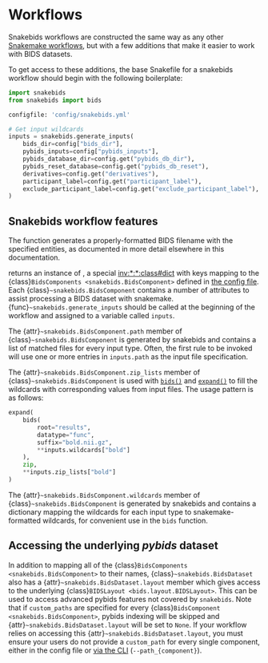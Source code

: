 Workflows
=========

Snakebids workflows are constructed the same way as any other [Snakemake workflows](inv:snakemake#snakefiles/rules), but with a few additions that make it easier to work with BIDS datasets.

To get access to these additions, the base Snakefile for a snakebids workflow should begin with the following boilerplate:

```python
import snakebids
from snakebids import bids

configfile: 'config/snakebids.yml'

# Get input wildcards
inputs = snakebids.generate_inputs(
    bids_dir=config["bids_dir"],
    pybids_inputs=config["pybids_inputs"],
    pybids_database_dir=config.get("pybids_db_dir"),
    pybids_reset_database=config.get("pybids_db_reset"),
    derivatives=config.get("derivatives"),
    participant_label=config.get("participant_label"),
    exclude_participant_label=config.get("exclude_participant_label"),
)

```

Snakebids workflow features
---------------------------

The [](#snakebids.bids) function generates a properly-formatted BIDS filename with the specified entities, as documented in more detail elsewhere in this documentation.

[](#snakebids.generate_inputs) returns an instance of [](#snakebids.BidsDataset), a special <inv:*:*:class#dict> with keys mapping to the {class}`BidsComponents <snakebids.BidsComponent>` defined in [the config file](/bids_app/config). Each {class}`~snakebids.BidsComponent` contains a number of attributes to assist processing a BIDS dataset with snakemake. {func}`~snakebids.generate_inputs` should be called at the beginning of the workflow and assigned to a variable called `inputs`.

The {attr}`~snakebids.BidsComponent.path` member of {class}`~snakebids.BidsComponent` is generated by snakebids and contains a list of matched files for every input type. Often, the first rule to be invoked will use one or more entries in `inputs.path` as the input file specification.

The {attr}`~snakebids.BidsComponent.zip_lists` member of {class}`~snakebids.BidsComponent` is used with [`bids()`](#snakebids.bids) and [`expand()`](#snakefiles_expand) to fill the wildcards with corresponding values from input files. The usage pattern is as follows:

```py
expand(
    bids(
        root="results",
        datatype="func",
        suffix="bold.nii.gz",
        **inputs.wildcards["bold"]
    ),
    zip,
    **inputs.zip_lists["bold"]
)
```

The {attr}`~snakebids.BidsComponent.wildcards` member of {class}`~snakebids.BidsComponent` is generated by snakebids and contains a dictionary mapping the wildcards for each input type to snakemake-formatted wildcards, for convenient use in the ``bids`` function.


## Accessing the underlying *pybids* dataset

In addition to mapping all of the {class}`BidsComponents <snakebids.BidsComponent>` to their names, {class}`~snakebids.BidsDataset` also has a {attr}`~snakebids.BidsDataset.layout` member which gives access to the underlying {class}`BIDSLayout <bids.layout.BIDSLayout>`. This can be used to access advanced pybids features not covered by `snakebids`. Note that if `custom_paths` are specified for every {class}`BidsComponent <snakebids.BidsComponent>`, pybids indexing will be skipped and {attr}`~snakebids.BidsDataset.layout` will be set to `None`. If your workflow relies on accessing this {attr}`~snakebids.BidsDataset.layout`, you must ensure your users do not provide a `custom_path` for every single component, either in the config file or [via the CLI](/running_snakebids/overview) (``--path_{component}``).
